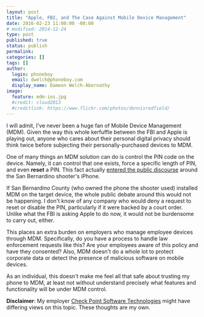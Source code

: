 ```yaml
---
layout: post
title: "Apple, FBI, and The Case Against Mobile Device Management"
date: 2016-02-23 11:00:00 -08:00
# modified: 2014-12-24
type: post
published: true
status: publish
permalink: 
categories: []
tags: []
author:
  login: phoneboy
  email: dwelch@phoneboy.com
  display_name: Dameon Welch-Abernathy
image:
  feature: mdm-ios.jpg
  #credit: cloud2013
  #creditlink: https://www.flickr.com/photos/dennisredfield/
---
```

I will admit, I've never been a huge fan of Mobile Device Management (MDM). Given the way this whole kerfuffle between the FBI and Apple is playing out, anyone who cares about their personal digital privacy should think twice before subjecting their personally-purchased devices to MDM.

One of many things an MDM solution can do is control the PIN code on the device. Namely, it can control that one exists, force a specific length of PIN, and even **reset** a PIN. This fact actually [entered the public discourse](http://www.cbsnews.com/news/common-software-would-have-unlocked-san-bernardino-shooters-iphone/) around the San Bernardino shooter's iPhone.

If San Bernardino County (who owned the phone the shooter used) installed MDM on the target device, the whole public debate around this would not be happening. I don't know of any company who would deny a request to reset or disable the PIN, particularly if it were backed by a court order. Unlike what the FBI is asking Apple to do now, it would not be burdensome to carry out, either.

This places an extra burden on employers who manage employee devices through MDM. Specifically, do you have a process to handle law enforcement requests like this? Are your employees aware of this policy and have they consented? Also, MDM doesn't do a whole lot to protect corporate data or detect the presence of malicious software on mobile devices. 

As an individual, this doesn't make me feel all that safe about trusting my phone to MDM, at least not without understand precisely what features and functionality will be under MDM control.

**Disclaimer**: My employer [Check Point Software Technologies](https://www.checkpoint.com) might have differing views on this topic. These thoughts are my own.
